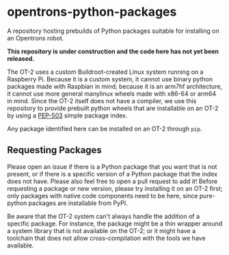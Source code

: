 # opentrons-python-packages
A repository hosting prebuilds of Python packages suitable for installing on an Opentrons robot.

**This repository is under construction and the code here has not yet been released.**

The OT-2 uses a custom Buildroot-created Linux system running on a Raspberry Pi. Because it is a custom system, it cannot use binary python packages made with Raspbian in mind; because it is an arm7hf architecture, it cannot use more general manylinux wheels made with x86-64 or arm64 in mind. Since the OT-2 itself does not have a compiler, we use this repository to provide prebuilt python wheels that are installable on an OT-2 by using a [PEP-503](https://peps.python.org/pep-0503) simple package index.

Any package identified here can be installed on an OT-2 through `pip`.

## Requesting Packages

Please open an issue if there is a Python package that you want that is not present, or if there is a specific version of a Python package that the index does not have. Please also feel free to open a pull request to add it! Before requesting a package or new version, please try installing it on an OT-2 first; only packages with native code components need to be here, since pure-python packages are installable from PyPI.

Be aware that the OT-2 system can't always handle the addition of a specific package. For instance, the package might be a thin wrapper around a system library that is not available on the OT-2; or it might have a toolchain that does not allow cross-compilation with the tools we have available.
